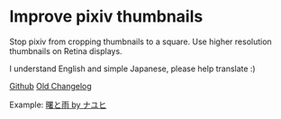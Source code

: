 # Improve pixiv thumbnails

Stop pixiv from cropping thumbnails to a square. Use higher resolution thumbnails on Retina displays.

I understand English and simple Japanese, please help translate :)

[Github](https://github.com/kepstin/Fix-pixiv-thumbnails) [Old Changelog](https://greasyfork.org/en/forum/discussion/63662/changelog/p1)

Example: [曙と雨 by ナユヒ](https://www.pixiv.net/member_illust.php?mode=medium&illust_id=58811811)
